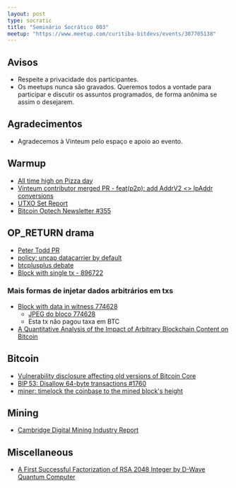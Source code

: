 ```yaml
---
layout: post
type: socratic
title: "Seminário Socrático 003"
meetup: "https://www.meetup.com/curitiba-bitdevs/events/307705138"
---
```


## Avisos
- Respeite a privacidade dos participantes.
- Os meetups nunca são gravados. Queremos todos a vontade para participar e discutir os assuntos programados, de forma anônima se assim o desejarem.

## Agradecimentos
- Agradecemos à Vinteum pelo espaço e apoio ao evento.

## Warmup
- [All time high on Pizza day](https://www.fintechweekly.com/magazine/articles/bitcoin-record-111k-bitcoin-pizza-day-2025)
- [Vinteum contributor merged PR - feat(p2p): add AddrV2 <> IpAddr conversions ](https://github.com/rust-bitcoin/rust-bitcoin/pull/4526)
- [UTXO Set Report](https://research.mempool.space/utxo-set-report/)
- [Bitcoin Optech Newsletter #355](https://bitcoinops.org/en/newsletters/2025/05/23/)

## OP_RETURN drama
- [Peter Todd PR](https://github.com/bitcoin/bitcoin/pull/32359)
- [policy: uncap datacarrier by default ](https://github.com/bitcoin/bitcoin/pull/32406)
- [btcplusplus debate](https://x.com/btcplusplus/status/1917693345037435217)
- [Block with single tx - 896722](https://mempool.space/tx/b47eba144b4b9e9ee4e99f1db2081986f5ac59a7944780125e8c3360fec659c7)

### Mais formas de injetar dados arbitrários em txs
- [Block with data in witness 774628](https://mempool.space/block/0000000000000000000515e202c8ae73c8155fc472422d7593af87aa74f2cf3d)
    * [JPEG do bloco 774628](https://ordiscan.com/block/774628)
    * Esta tx não pagou taxa em BTC
- [A Quantitative Analysis of the Impact of
Arbitrary Blockchain Content on Bitcoin](https://fc18.ifca.ai/preproceedings/6.pdf)

## Bitcoin
 - [Vulnerability disclosure affecting old versions of Bitcoin Core](https://bitcoinops.org/en/newsletters/2025/05/16/#vulnerability-disclosure-affecting-old-versions-of-bitcoin-core)
 - [BIP 53: Disallow 64-byte transactions #1760](https://github.com/bitcoin/bips/pull/1760)
 - [miner: timelock the coinbase to the mined block's height](https://github.com/bitcoin/bitcoin/pull/32155)

## Mining
 - [Cambridge Digital Mining Industry Report](https://www.jbs.cam.ac.uk/wp-content/uploads/2025/04/2025-04-cambridge-digital-mining-industry-report.pdf)


## Miscellaneous
 - [A First Successful Factorization of RSA 2048 Integer
by D-Wave Quantum Computer](https://ieeexplore.ieee.org/stamp/stamp.jsp?tp=&arnumber=10817698)

